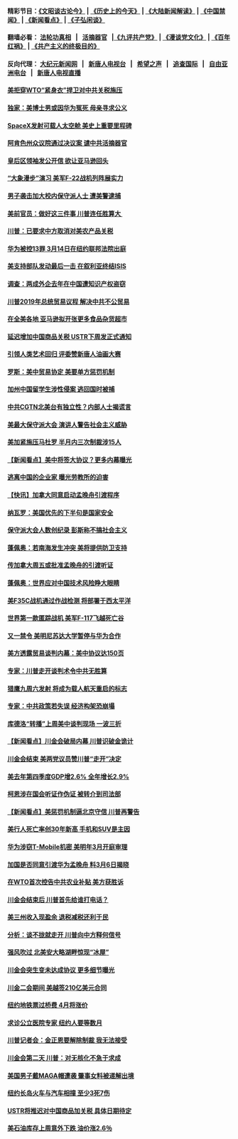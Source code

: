 #### 精彩节目：[《文昭谈古论今》](http://155.138.205.71/wenzhao) | [《历史上的今天》](http://155.138.205.71/today-in-history) | [《大陆新闻解读》](http://155.138.205.71/ntdtv-comedy) | [《中国禁闻》](http://155.138.205.71/ntdtv-news) | [《新闻看点》](http://155.138.205.71/news-insight) | [《子弘闲谈》](http://155.138.205.71/zihongxiantan/) 

 #### 翻墙必看： [法轮功真相](http://155.138.205.71:10000/videos/truth.html) &nbsp;&nbsp;|&nbsp;&nbsp; [活摘器官](http://155.138.205.71:10000/videos/res/Organs/) &nbsp;&nbsp;|[《九评共产党》](http://155.138.205.71:10000/videos/jiuping) | [《漫谈党文化》](http://155.138.205.71:10000/videos/mtdwh) | [《百年红祸》](http://155.138.205.71:10000/videos/bnhh) | [《共产主义的终极目的》](http://155.138.205.71:10000/videos/res/zjmd) 

 #### 反向代理： [大纪元新闻网](http://155.138.205.71:10080/) &nbsp;&nbsp;|&nbsp;&nbsp; [新唐人电视台](http://155.138.205.71:8000/) &nbsp;&nbsp;|&nbsp;&nbsp; [希望之声](http://155.138.205.71:8200/) &nbsp;&nbsp;|&nbsp;&nbsp; [追查国际](http://155.138.205.71:10010/) &nbsp;&nbsp;|&nbsp;&nbsp; [自由亚洲电台](http://155.138.205.71:9800/) &nbsp;&nbsp;|&nbsp;&nbsp; [新唐人电视直播](http://155.138.205.71/) 

#### [美拒穿WTO“紧身衣”捍卫对中共关税施压](../pages/nsc412/n11084156.md?t=03021536) 

#### [独家：美博士男或因华为冤死 母亲寻求公义](../pages/nsc412/n11082270.md?t=03021536) 

#### [SpaceX发射可载人太空舱 美史上重要里程碑](../pages/nsc412/n11084023.md?t=03021536) 

#### [阿肯色州众议院通过决议案 谴中共活摘器官](../pages/nsc412/n11082231.md?t=03021536) 

#### [皇后区领袖发公开信  欲让亚马逊回头](../pages/nsc412/n11083353.md?t=03021536) 

#### [“大象漫步”演习 美军F-22战机列阵展实力](../pages/nsc412/n11083501.md?t=03021536) 

#### [男子袭击加大校内保守派人士 遭美警逮捕](../pages/nsc412/n11083471.md?t=03021536) 

#### [美前官员：做好这三件事 川普连任胜算大 ](../pages/nsc412/n11083314.md?t=03021536) 

#### [川普：已要求中方取消对美农产品关税](../pages/nsc412/n11083216.md?t=03021536) 

#### [华为被控13罪 3月14日在纽约联邦法院出庭](../pages/nsc412/n11082772.md?t=03021536) 

#### [美支持部队发动最后一击 在叙利亚终结ISIS](../pages/nsc412/n11082463.md?t=03021536) 

#### [调查：两成外企去年在中国遭知识产权盗窃](../pages/nsc412/n11082699.md?t=03021536) 

#### [川普2019年总统贸易议程 解决中共不公贸易](../pages/nsc412/n11082766.md?t=03021536) 

#### [在全美各地 亚马逊拟开张更多食品杂货超市](../pages/nsc412/n11082620.md?t=03021536) 

#### [延迟增加中国商品关税 USTR下周发正式通知](../pages/nsc412/n11082707.md?t=03021536) 

#### [引领人类艺术回归 评委赞新唐人油画大赛](../pages/nsc412/n11082419.md?t=03021536) 

#### [罗斯：美中贸易协定 美要单方惩罚机制](../pages/nsc412/n11082394.md?t=03021536) 

#### [加州中国留学生涉性侵案 逃回国时被捕](../pages/nsc412/n11082599.md?t=03021536) 

#### [中共CGTN北美台有独立性？内部人士揭谎言](../pages/nsc412/n11082511.md?t=03021536) 

#### [美最大保守派大会 演讲人警告社会主义威胁](../pages/nsc412/n11082171.md?t=03021536) 

#### [美加紧施压马杜罗 半月内三次制裁涉15人](../pages/nsc412/n11082496.md?t=03021536) 

#### [【新闻看点】美中将签大协议？更多内幕曝光](../pages/nsc412/n11082208.md?t=03021536) 

#### [逃离中国的企业家 曝光劳教所的迫害](../pages/nsc412/n11080422.md?t=03021536) 

#### [【快讯】加拿大同意启动孟晚舟引渡程序](../pages/nsc412/n11082478.md?t=03021536) 

#### [纳瓦罗：美国优先的下半句是国家安全](../pages/nsc412/n11082363.md?t=03021536) 

#### [保守派大会人数创纪录 彭斯称不搞社会主义](../pages/nsc412/n11082273.md?t=03021536) 

#### [蓬佩奥：若南海发生冲突 美将提供防卫支持](../pages/nsc412/n11082064.md?t=03021536) 

#### [传加拿大周五或批准孟晚舟的引渡听证](../pages/nsc412/n11082068.md?t=03021536) 

#### [蓬佩奥：世界应对中国技术风险睁大眼睛](../pages/nsc412/n11081916.md?t=03021536) 

#### [美F35C战机通过作战检测 将部署于西太平洋](../pages/nsc412/n11081544.md?t=03021536) 

#### [世界第一款匿踪战机 美军F-117飞越死亡谷](../pages/nsc412/n11081432.md?t=03021536) 

#### [又一禁令 美明尼苏达大学暂停与华为合作](../pages/nsc412/n11080819.md?t=03021536) 

#### [美方透露贸易谈判内幕：美中协议达150页](../pages/nsc412/n11080846.md?t=03021536) 

#### [专家：川普走开谈判术令中共无胜算](../pages/nsc412/n11080966.md?t=03021536) 

#### [猎鹰九周六发射 将成为载人航天重启的标志](../pages/nsc412/n11080738.md?t=03021536) 

#### [专家：中共政策若失误 经济构架恐崩塌](../pages/nsc412/n11080731.md?t=03021536) 

#### [库德洛“转播”上周美中谈判现场 一波三折](../pages/nsc412/n11080699.md?t=03021536) 

#### [【新闻看点】川金会破局内幕 川普识破金诡计](../pages/nsc412/n11080199.md?t=03021536) 

#### [川金会结束 美两党议员赞川普“走开”决定](../pages/nsc412/n11080514.md?t=03021536) 

#### [美去年第四季度GDP增2.6% 全年增长2.9%](../pages/nsc412/n11080414.md?t=03021536) 

#### [柯恩涉在国会听证作伪证 被转介到司法部](../pages/nsc412/n11080130.md?t=03021536) 

#### [【新闻看点】美惩罚机制逼北京守信 川普再警告](../pages/nsc412/n11079954.md?t=03021536) 

#### [美行人死亡率创30年新高 手机和SUV是主因](../pages/nsc412/n11080364.md?t=03021536) 

#### [华为涉窃T-Mobile机密 美明年3月开庭审理](../pages/nsc412/n11080311.md?t=03021536) 

#### [加国是否同意引渡华为孟晚舟 料3月6日揭晓](../pages/nsc412/n11080262.md?t=03021536) 

#### [在WTO首次控告中共农业补贴 美方获胜诉](../pages/nsc412/n11080207.md?t=03021536) 

#### [川金会结束后 川普首先给谁打电话？](../pages/nsc412/n11080159.md?t=03021536) 

#### [美三州收入现盈余 退税减税还利于民](../pages/nsc412/n11080035.md?t=03021536) 

#### [分析：谈不拢就走开 川普向中方释何信号](../pages/nsc412/n11080054.md?t=03021536) 

#### [强风吹过 北美安大略湖畔惊现“冰屋”](../pages/nsc412/n11079884.md?t=03021536) 

#### [川金会突生变未达成协议 更多细节曝光](../pages/nsc412/n11079649.md?t=03021536) 

#### [川金二会期间 美越签210亿美元合同](../pages/nsc412/n11079644.md?t=03021536) 

#### [纽约地铁票过桥费 4月将涨价](../pages/nsc412/n11078771.md?t=03021536) 

#### [求诊公立医院专家 纽约人要等数月](../pages/nsc412/n11078755.md?t=03021536) 

#### [川普记者会：金正恩要解除制裁 我无法接受](../pages/nsc412/n11078822.md?t=03021536) 

#### [川金会第二天 川普：对无核化不急于求成](../pages/nsc412/n11078809.md?t=03021536) 

#### [美国男子戴MAGA帽遭袭 肇事女料被递解出境](../pages/nsc412/n11078111.md?t=03021536) 

#### [纽约长岛火车与汽车相撞 至少3死7伤](../pages/nsc412/n11078042.md?t=03021536) 

#### [USTR将推迟对中国商品加关税 具体日期待定](../pages/nsc412/n11078065.md?t=03021536) 

#### [美石油库存上周意外下跌 油价涨2.6％](../pages/nsc412/n11077933.md?t=03021536) 

